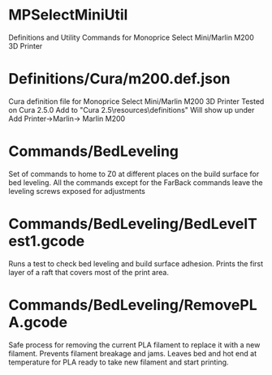 # MPSelectMiniUtil
Definitions and Utility Commands for Monoprice Select Mini/Marlin M200 3D Printer

# Definitions/Cura/m200.def.json
Cura definition file for Monoprice Select Mini/Marlin M200 3D Printer
Tested on Cura 2.5.0
Add to "Cura 2.5\resources\definitions"
Will show up under Add Printer->Marlin-> Marlin M200

# Commands/BedLeveling
Set of commands to home to Z0 at different places on the build surface for bed leveling.  All the commands except for the FarBack commands leave the leveling screws exposed for adjustments

# Commands/BedLeveling/BedLevelTest1.gcode
Runs a test to check bed leveling and build surface adhesion.  Prints the first layer of a raft that covers most of the print area. 

# Commands/BedLeveling/RemovePLA.gcode
Safe process for removing the current PLA filament to replace it with a new filament.  Prevents filament breakage and jams.  Leaves bed and hot end at temperature for PLA ready to take new filament and start printing.
